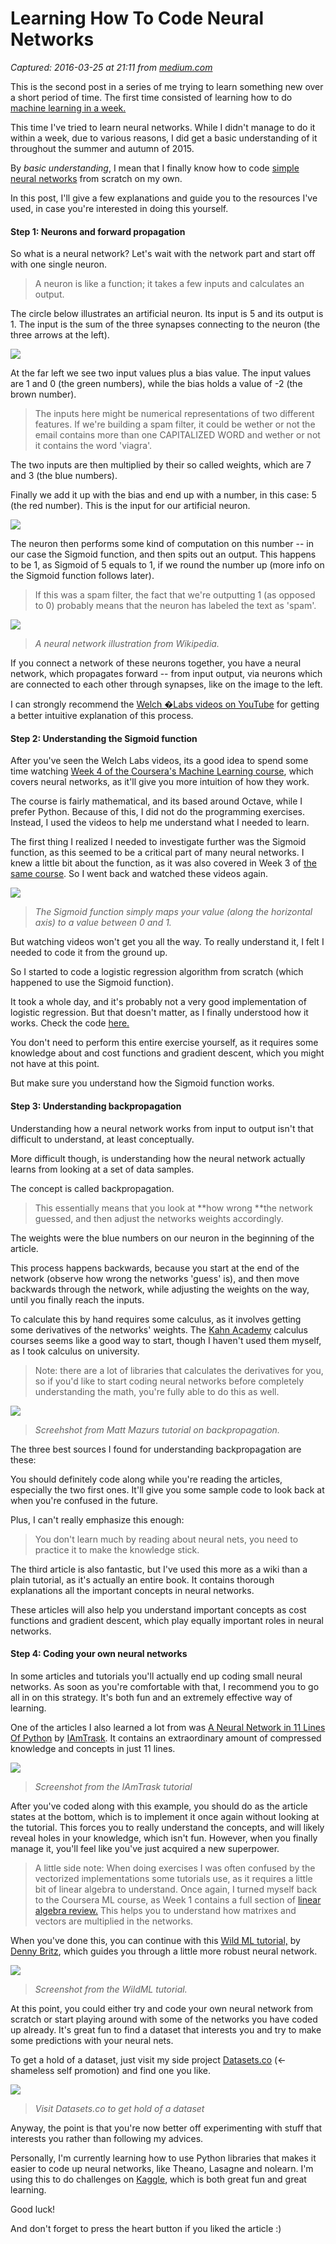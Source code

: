 # Learning How To Code Neural Networks

_Captured: 2016-03-25 at 21:11 from [medium.com](https://medium.com/learning-new-stuff/how-to-learn-neural-networks-758b78f2736e#.u5cqxaptp)_

This is the second post in a series of me trying to learn something new over a short period of time. The first time consisted of learning how to do [machine learning in a week.](https://blog.skcript.com/machine-learning-in-a-week-a0da25d59850#.p5e1j11ry)

This time I've tried to learn neural networks. While I didn't manage to do it within a week, due to various reasons, I did get a basic understanding of it throughout the summer and autumn of 2015.

By _basic understanding_, I mean that I finally know how to code [simple neural networks](https://github.com/perborgen?tab=repositories) from scratch on my own.

In this post, I'll give a few explanations and guide you to the resources I've used, in case you're interested in doing this yourself.

#### Step 1: Neurons and forward propagation

So what is a neural network? Let's wait with the network part and start off with one single neuron.

> A neuron is like a function; it takes a few inputs and calculates an output.

The circle below illustrates an artificial neuron. Its input is 5 and its output is 1. The input is the sum of the three synapses connecting to the neuron (the three arrows at the left).

![](https://cdn-images-1.medium.com/max/800/1*ya95fCXH4H7zys8GsrZvng.png)

At the far left we see two input values plus a bias value. The input values are 1 and 0 (the green numbers), while the bias holds a value of -2 (the brown number).

> The inputs here might be numerical representations of two different features. If we're building a spam filter, it could be wether or not the email contains more than one CAPITALIZED WORD and wether or not it contains the word 'viagra'.

The two inputs are then multiplied by their so called weights, which are 7 and 3 (the blue numbers).

Finally we add it up with the bias and end up with a number, in this case: 5 (the red number). This is the input for our artificial neuron.

![](https://cdn-images-1.medium.com/max/800/1*PA-u0C_K9LPMgya696Rq4w.png)

The neuron then performs some kind of computation on this number -- in our case the Sigmoid function, and then spits out an output. This happens to be 1, as Sigmoid of 5 equals to 1, if we round the number up (more info on the Sigmoid function follows later).

> If this was a spam filter, the fact that we're outputting 1 (as opposed to 0) probably means that the neuron has labeled the text as 'spam'.

![](https://cdn-images-1.medium.com/max/600/1*5GSpUs2hWFx4Lq2_KCyulg.png)

> _A neural network illustration from Wikipedia._

If you connect a network of these neurons together, you have a neural network, which propagates forward -- from input output, via neurons which are connected to each other through synapses, like on the image to the left.

I can strongly recommend the [Welch �Labs videos on YouTube](https://www.youtube.com/watch?v=bxe2T-V8XRs) for getting a better intuitive explanation of this process.

#### Step 2: Understanding the Sigmoid function

After you've seen the Welch Labs videos, its a good idea to spend some time watching [Week 4 of the Coursera's Machine Learning course](https://www.coursera.org/learn/machine-learning/home/week/4), which covers neural networks, as it'll give you more intuition of how they work.

The course is fairly mathematical, and its based around Octave, while I prefer Python. Because of this, I did not do the programming exercises. Instead, I used the videos to help me understand what I needed to learn.

The first thing I realized I needed to investigate further was the Sigmoid function, as this seemed to be a critical part of many neural networks. I knew a little bit about the function, as it was also covered in Week 3 of [the same course](https://www.coursera.org/learn/machine-learning/). So I went back and watched these videos again.

![](https://cdn-images-1.medium.com/max/600/1*wjx8PUC97THg7Qw_8qIgEw.png)

> _The Sigmoid function simply maps your value (along the horizontal axis) to a value between 0 and 1._

But watching videos won't get you all the way. To really understand it, I felt I needed to code it from the ground up.

So I started to code a logistic regression algorithm from scratch (which happened to use the Sigmoid function).

It took a whole day, and it's probably not a very good implementation of logistic regression. But that doesn't matter, as I finally understood how it works. Check the code [here.](https://github.com/perborgen/LogisticRegression)

You don't need to perform this entire exercise yourself, as it requires some knowledge about and cost functions and gradient descent, which you might not have at this point.

But make sure you understand how the Sigmoid function works.

#### **Step 3: Understanding backpropagation**

Understanding how a neural network works from input to output isn't that difficult to understand, at least conceptually.

More difficult though, is understanding how the neural network actually learns from looking at a set of data samples.

The concept is called backpropagation.

> This essentially means that you look at **how wrong **the network guessed, and then adjust the networks weights accordingly.

The weights were the blue numbers on our neuron in the beginning of the article.

This process happens backwards, because you start at the end of the network (observe how wrong the networks 'guess' is), and then move backwards through the network, while adjusting the weights on the way, until you finally reach the inputs.

To calculate this by hand requires some calculus, as it involves getting some derivatives of the networks' weights. The [Kahn Academy](https://www.khanacademy.org/) calculus courses seems like a good way to start, though I haven't used them myself, as I took calculus on university.

> Note: there are a lot of libraries that calculates the derivatives for you, so if you'd like to start coding neural networks before completely understanding the math, you're fully able to do this as well.

![](https://cdn-images-1.medium.com/max/800/1*cywgo_I0fAPw4QqGh8gwRg.png)

> _Screehshot from Matt Mazurs tutorial on backpropagation._

The three best sources I found for understanding backpropagation are these:

You should definitely code along while you're reading the articles, especially the two first ones. It'll give you some sample code to look back at when you're confused in the future.

Plus, I can't really emphasize this enough:

> You don't learn much by reading about neural nets, you need to practice it to make the knowledge stick.

The third article is also fantastic, but I've used this more as a wiki than a plain tutorial, as it's actually an entire book. It contains thorough explanations all the important concepts in neural networks.

These articles will also help you understand important concepts as cost functions and gradient descent, which play equally important roles in neural networks.

#### Step 4: Coding your own neural networks

In some articles and tutorials you'll actually end up coding small neural networks. As soon as you're comfortable with that, I recommend you to go all in on this strategy. It's both fun and an extremely effective way of learning.

One of the articles I also learned a lot from was [A Neural Network in 11 Lines Of Python](http://iamtrask.github.io/2015/07/12/basic-python-network/) by [IAmTrask](https://twitter.com/iamtrask). It contains an extraordinary amount of compressed knowledge and concepts in just 11 lines.

![](https://cdn-images-1.medium.com/max/800/1*uB6IqIHSm8NKFUtQvS1-CQ.png)

> _Screenshot from the IAmTrask tutorial_

After you've coded along with this example, you should do as the article states at the bottom, which is to implement it once again without looking at the tutorial. This forces you to really understand the concepts, and will likely reveal holes in your knowledge, which isn't fun. However, when you finally manage it, you'll feel like you've just acquired a new superpower.

> A little side note: When doing exercises I was often confused by the vectorized implementations some tutorials use, as it requires a little bit of linear algebra to understand. Once again, I turned myself back to the Coursera ML course, as Week 1 contains a full section of [linear algebra review.](https://www.coursera.org/learn/machine-learning/home/week/1) This helps you to understand how matrixes and vectors are multiplied in the networks.

When you've done this, you can continue with this [Wild ML tutorial,](http://www.wildml.com/2015/09/implementing-a-neural-network-from-scratch/) by [Denny Britz](https://medium.com/u/85005d8f5c2d), which guides you through a little more robust neural network.

![](https://cdn-images-1.medium.com/max/800/1*PTYdYBCNkpK_3imVPmHPKQ.png)

> _Screenshot from the WildML tutorial._

At this point, you could either try and code your own neural network from scratch or start playing around with some of the networks you have coded up already. It's great fun to find a dataset that interests you and try to make some predictions with your neural nets.

To get a hold of a dataset, just visit my side project [Datasets.co](http://www.datasets.co/) (<- shameless self promotion) and find one you like.

![](https://cdn-images-1.medium.com/max/800/1*n0XY0-xnpkHbVMRMOqC6OA.png)

> _Visit Datasets.co to get hold of a dataset_

Anyway, the point is that you're now better off experimenting with stuff that interests you rather than following my advices.

Personally, I'm currently learning how to use Python libraries that makes it easier to code up neural networks, like Theano, Lasagne and nolearn. I'm using this to do challenges on [Kaggle](http://www.kaggle.com), which is both great fun and great learning.

Good luck!

And don't forget to press the heart button if you liked the article :)
